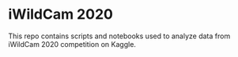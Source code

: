 # iWildCam 2020

This repo contains scripts and notebooks used to analyze data from iWildCam 2020 competition on Kaggle.
